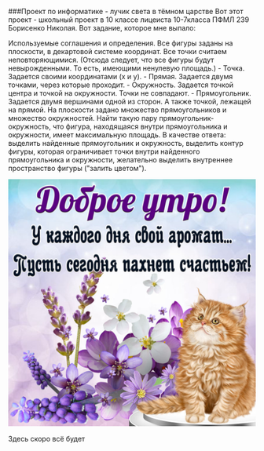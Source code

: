 ###Проект по информатике - лучик света в тёмном царстве
Вот этот проект - школьный проект в 10 классе лицеиста 10-7класса ПФМЛ 239 Борисенко Николая. Вот задание, которое мне выпало:

Используемые соглашения и определения. Все фигуры заданы на плоскости, в декартовой системе координат. Все точки считаем неповторяющимися. (Отсюда следует, что все фигуры будут невырожденными. То есть, имеющими ненулевую площадь.) - Точка. Задается своими координатами (x и y). - Прямая. Задается двумя точками, через которые проходит. - Окружность. Задается точкой центра и точкой на окружности. Точки не совпадают. - Прямоугольник. Задается двумя вершинами одной из сторон. А также точкой, лежащей на прямой. На плоскости задано множество прямоугольников и множество окружностей. Найти такую пару прямоугольник-окружность, что фигура, находящаяся внутри прямоугольника и окружности, имеет максимальную площадь. В качестве ответа: выделить найденные прямоугольник и окружность, выделить контур фигуры, которая ограничивает точки внутри найденного прямоугольника и окружности, желательно выделить внутреннее пространство фигуры ("залить цветом").

![dobroe-utro-07.jpg](dobroe-utro-07.jpg)

Здесь скоро всё будет